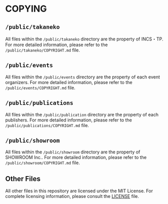 # COPYING

## `/public/takaneko`

All files within the `/public/takaneko` directory are the property of INCS・TP.
For more detailed information, please refer to the `/public/takaneko/COPYRIGHT.md` file.

## `/public/events`

All files within the `/public/events` directory are the property of each event organizers.
For more detailed information, please refer to the `/public/events/COPYRIGHT.md` file.

## `/public/publications`

All files within the `/public/publication` directory are the property of each publishers.
For more detailed information, please refer to the `/public/publications/COPYRIGHT.md` file.

## `/public/showroom`

All files within the `/public/showroom` directory are the property of SHOWROOM Inc..
For more detailed information, please refer to the `/public/showroom/COPYRIGHT.md` file.

## Other Files

All other files in this repository are licensed under the MIT License. For complete licensing information, please consult the [LICENSE](LICENSE) file.
